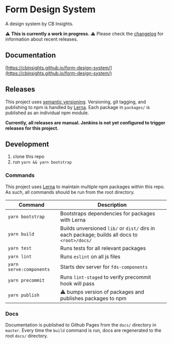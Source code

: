 # Form Design System

A design system by CB Insights.

⚠️  **This is currently a work in progress.** ⚠️
Please check the [changelog](https://github.com/cbinsights/form-design-system/blob/master/CHANGELOG.md) for information about recent releases.

## Documentation
[https://cbinsights.github.io/form-design-system/](https://cbinsights.github.io/form-design-system/)


## Releases
This project uses [semantic versioning](https://semver.org/spec/v2.0.0.html). Versioning,
git tagging, and publishing to npm is handled by [Lerna](https://github.com/lerna/lerna).
Each package in `packages/` is published as an individual npm module.

**Currently, all releases are manual. Jenkins is not yet configured to trigger releases for this project.**


## Development

1. clone this repo
2. run `yarn && yarn bootstrap`


### Commands
This project uses [Lerna](https://github.com/lerna/lerna) to maintain
multiple npm packages within this repo. As such, all commands should be
run from the root directory.

Command          | Description
---------------- | ------------------------------------------------------
`yarn bootstrap` | Bootstraps dependencies for packages with Lerna
`yarn build`     | Builds unversioned `lib/` or `dist/` dirs in each package; builds all docs to `<root>/docs/`
`yarn test`      | Runs tests for all relevant packages
`yarn lint`      | Runs `eslint` on all js files
`yarn serve:components` | Starts dev server for `fds-components`
`yarn precommit` | Runs `lint-staged` to verify precommit hook will pass
`yarn publish`   | ⚠️  bumps version of packages and publishes packages to npm


### Docs
Documentation is published to Github Pages from the `docs/` directory in `master`.
Every time the `build` command is run, docs are regenerated to the root `docs/` directory.
